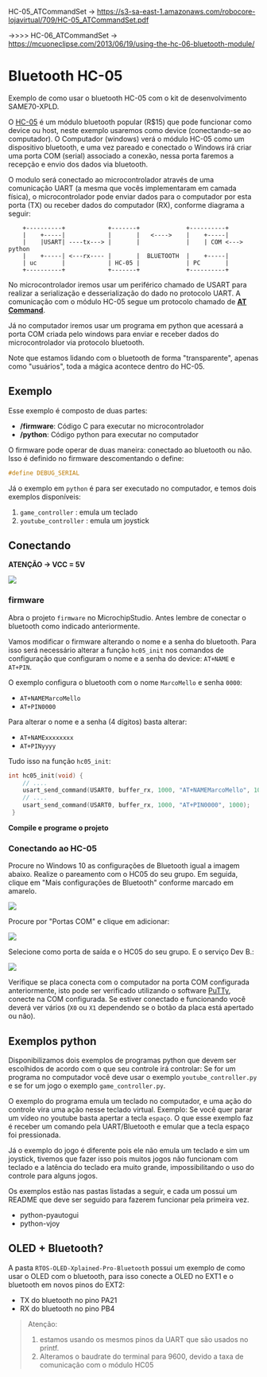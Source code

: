 
HC-05_ATCommandSet -> https://s3-sa-east-1.amazonaws.com/robocore-lojavirtual/709/HC-05_ATCommandSet.pdf

->>>> HC-06_ATCommandSet -> https://mcuoneclipse.com/2013/06/19/using-the-hc-06-bluetooth-module/

# Bluetooth HC-05

Exemplo de como usar o bluetooth HC-05 com o kit de desenvolvimento
SAME70-XPLD.

O [HC-05](https://www.itead.cc/wiki/Serial_Port_Bluetooth_Module_(Master/Slave)_:_HC-05)
é um módulo bluetooth popular (R$15) que pode funcionar como
device ou host, neste exemplo usaremos como device (conectando-se ao
computador). O Computador (windows) verá o módulo HC-05 como um dispositivo
bluetooth, e uma vez pareado e conectado o Windows irá criar uma porta
COM (serial) associado a conexão, nessa porta faremos a recepção e 
envio dos dados via bluetooth.

O modulo será conectado ao microcontrolador através de uma comunicação
UART (a mesma que vocês implementaram em camada física), o microcontrolador
pode enviar dados para o computador por esta porta (TX) ou receber
dados do computador (RX), conforme diagrama a seguir:

``` 
    +----------+            +-------+             +----------+
    |    +-----|            |       |   <---->    |    +-----|
    |    |USART| ----tx---> |       |             |    | COM <---> python
    |    +-----| <---rx---- |       |  BLUETOOTH  |    +-----|
    | uc       |            | HC-05 |             | PC       |
    +----------+            +-------+             +----------+
```

No microcontrolador iremos usar um periférico chamado de USART para
realizar a serialização e desserialização do dado no protocolo UART.
A comunicação com o módulo HC-05 segue um protocolo chamado de 
[**AT Command**](https://www.itead.cc/wiki/Serial_Port_Bluetooth_Module_(Master/Slave)_:_HC-05).

Já no computador iremos usar um programa em python que acessará 
a porta COM criada pelo windows para enviar e receber dados do
microcontrolador via protocolo bluetooth.

Note que estamos lidando com o bluetooth de forma "transparente",
apenas como "usuários", toda a mágica acontece dentro do HC-05.

## Exemplo

Esse exemplo é composto de duas partes:

- **/firmware**: Código C para executar no microcontrolador
- **/python**: Código python para executar no computador

O firmware pode operar de duas maneira: conectado ao bluetooth ou não. 
Isso é definido no firmware descomentando o define: 

```c
#define DEBUG_SERIAL
```

Já o exemplo em `python` é para ser executado no computador, e temos
dois exemplos disponíveis: 

1. `game_controller` : emula um teclado
1. `youtube_controller` : emula um joystick 

## Conectando

**ATENÇÃO -> VCC = 5V**

![](doc/diagrama_ligacao_hc06.png)

### firmware

Abra o projeto `firmware` no MicrochipStudio. Antes lembre de conectar o bluetooth como indicado anteriormente.

Vamos modificar o firmware alterando o nome e a senha do bluetooth. 
Para isso será necessário alterar a função `hc05_init` nos comandos de configuração
que configuram o nome e a senha do device: `AT+NAME` e `AT+PIN`.

O exemplo configura o bluetooth com o nome `MarcoMello` e senha `0000`:

- `AT+NAMEMarcoMello`
- `AT+PIN0000`

Para alterar o nome e a senha (4 dígitos) basta alterar:

- `AT+NAMExxxxxxxx`
- `AT+PINyyyy`

Tudo isso na função `hc05_init`:

```c
int hc05_init(void) {
    // ....
	usart_send_command(USART0, buffer_rx, 1000, "AT+NAMEMarcoMello", 1000); 
    // ....
	usart_send_command(USART0, buffer_rx, 1000, "AT+PIN0000", 1000);
 }
```

**Compile e programe o projeto**

### Conectando ao HC-05 

Procure no Windows 10 as configurações de Bluetooth igual a imagem abaixo. Realize o pareamento com o HC05 do seu grupo. Em seguida, clique em "Mais configurações de Bluetooth" conforme marcado em amarelo.   

![](doc/bluetooth1.png)

Procure por "Portas COM" e clique em adicionar:

![](doc/bluetooth2.png)

Selecione como porta de saída e o HC05 do seu grupo. E o serviço Dev B.:

![](doc/bluetooth3.png)

Verifique se placa conecta com o computador na porta COM configurada anteriormente, isto pode ser verificado utilizando o software [PuTTy](https://www.putty.org), conecte na COM configurada. Se estiver conectado e funcionando você deverá ver vários (`X0` ou `X1` dependendo se o botão da placa está apertado ou não).

## Exemplos python

Disponibilizamos dois exemplos de programas python que devem ser escolhidos de acordo com o que seu controle irá controlar: Se for um programa no computador você deve usar o exemplo `youtube_controller.py` e se for um jogo o exemplo `game_controller.py`.

O exemplo do programa emula um teclado no computador, e uma ação do controle vira uma ação nesse teclado virtual. Exemplo: Se você quer parar um vídeo no youtube basta apertar a tecla `espaço`. O que esse exemplo faz é receber um comando pela UART/Bluetooth e emular que a tecla espaço foi pressionada.

Já o exemplo do jogo é diferente pois ele não emula um teclado e sim um joystick, tivemos que fazer isso pois muitos jogos não funcionam com teclado e a latência do teclado era muito grande, impossibilitando o uso do controle para alguns jogos.

Os exemplos estão nas pastas listadas a seguir, e cada um possui um README que deve ser seguido para fazerem funcionar pela primeira vez.

- python-pyautogui
- python-vjoy

## OLED + Bluetooth?

A pasta `RTOS-OLED-Xplained-Pro-Bluetooth` possui um exemplo de como usar o OLED com o bluetooth, para isso conecte a OLED no EXT1 e o bluetooth em novos pinos do EXT2:

- TX do bluetooth no pino PA21
- RX do bluetooth no pino PB4

> Atenção:
>
> 1. estamos usando os mesmos pinos da UART que são usados no printf.
> 1. Alteramos o baudrate do terminal para 9600, devido a taxa de comunicação com o módulo HC05


